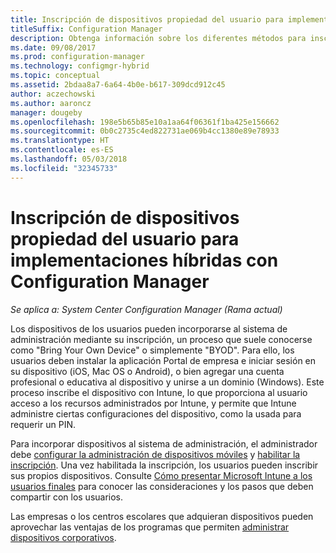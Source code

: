 ```yaml
---
title: Inscripción de dispositivos propiedad del usuario para implementaciones híbridas
titleSuffix: Configuration Manager
description: Obtenga información sobre los diferentes métodos para inscribir dispositivos propiedad del usuario para implementaciones híbridas con Configuration Manager.
ms.date: 09/08/2017
ms.prod: configuration-manager
ms.technology: configmgr-hybrid
ms.topic: conceptual
ms.assetid: 2bdaa8a7-6a64-4b0e-b617-309dcd912c45
author: aczechowski
ms.author: aaroncz
manager: dougeby
ms.openlocfilehash: 198e5b65b85e10a1aa64f06361f1ba425e156662
ms.sourcegitcommit: 0b0c2735c4ed822731ae069b4cc1380e89e78933
ms.translationtype: HT
ms.contentlocale: es-ES
ms.lasthandoff: 05/03/2018
ms.locfileid: "32345733"
---
```

# <a name="enroll-user-owned-devices-for-hybrid-deployments-with-configuration-manager"></a>Inscripción de dispositivos propiedad del usuario para implementaciones híbridas con Configuration Manager

*Se aplica a: System Center Configuration Manager (Rama actual)*

Los dispositivos de los usuarios pueden incorporarse al sistema de administración mediante su inscripción, un proceso que suele conocerse como  	"Bring Your Own Device" o simplemente "BYOD". Para ello, los usuarios deben instalar la aplicación Portal de empresa e iniciar sesión en su dispositivo (iOS, Mac OS o Android), o bien agregar una cuenta profesional o educativa al dispositivo y unirse a un dominio (Windows). Este proceso inscribe el dispositivo con Intune, lo que proporciona al usuario acceso a los recursos administrados por Intune, y permite que Intune administre ciertas configuraciones del dispositivo, como la usada para requerir un PIN.

Para incorporar dispositivos al sistema de administración, el administrador debe [configurar la administración de dispositivos móviles](setup-hybrid-mdm.md) y [habilitar la inscripción](enable-platform-enrollment.md). Una vez habilitada la inscripción, los usuarios pueden inscribir sus propios dispositivos. Consulte [Cómo presentar Microsoft Intune a los usuarios finales](https://docs.microsoft.com/intune/end-user-educate) para conocer las consideraciones y los pasos que deben compartir con los usuarios.

Las empresas o los centros escolares que adquieran dispositivos pueden aprovechar las ventajas de los programas que permiten [administrar dispositivos corporativos](enroll-company-owned-devices.md).

